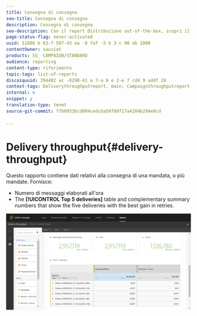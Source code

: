 ```yaml
---
title: Consegna di consegna
seo-title: Consegna di consegna
description: Consegna di consegna
seo-description: Con il report Distribuzione out-of-the-box, scopri il successo della distribuzione.
page-status-flag: never-activated
uuid: 51888 b 63-f 507-43 ea -8 faf -5 b 3 c 00 eb 1800
contentOwner: sauviat
products: SG_ CAMPAIGN/STANDARD
audience: reporting
content-type: riferimento
topic-tags: list-of-reports
discoiquuid: 394402 ac -0290-41 e 7-a 8 e 2-e 7 cdd 9 addf 28
context-tags: Deliverythroughputreport, main; Campaignthroughputreport, main; Programthroughputreport, main
internal: n
snippet: y
translation-type: tm+mt
source-git-commit: 77b0933bcd004cedc6a58f80717a4284b284e0cd

---
```



# Delivery throughput{#delivery-throughput}

Questo rapporto contiene dati relativi alla consegna di una mandata, o più mandate. Fornisce:

* Numero di messaggi elaborati all'ora
* The **[!UICONTROL Top 5 deliveries]** table and complementary summary numbers that show the five deliveries with the best gain in retries.

![](assets/delivery_reports_1.png)

